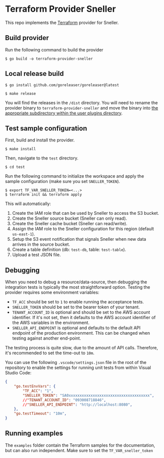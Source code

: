 # Terraform Provider Sneller

This repo implements the [Terraform](https://www.terraform.io/) provider for Sneller.

## Build provider

Run the following command to build the provider

```shell
$ go build -o terraform-provider-sneller
```

## Local release build

```shell
$ go install github.com/goreleaser/goreleaser@latest
```

```shell
$ make release
```

You will find the releases in the `/dist` directory. You will need to rename the provider binary to `terraform-provider-sneller` and move the binary into [the appropriate subdirectory within the user plugins directory](https://learn.hashicorp.com/tutorials/terraform/provider-use?in=terraform/providers#install-sneller-provider).

## Test sample configuration

First, build and install the provider.

```shell
$ make install
```

Then, navigate to the `test` directory. 

```shell
$ cd test
```

Run the following command to initialize the workspace and apply the sample configuration (make sure you set `SNELLER_TOKEN`).

```shell
$ export TF_VAR_SNELLER_TOKEN=<...>
$ terraform init && terraform apply
```

This will automatically:
1. Create the IAM role that can be used by Sneller to access the S3 bucket.
1. Create the Sneller source bucket (Sneller can only read).
1. Create the Sneller cache bucket (Sneller can read/write).
1. Assign the IAM role to the Sneller configuration for this region (default `us-east-1`).
1. Setup the S3 event notification that signals Sneller when new data arrives in the source bucket.
1. Create a table definition (db: `test-db`, table: `test-table`).
1. Upload a test JSON file.

## Debugging
When you need to debug a resource/data-source, then debugging the integration tests is typically
the most straightforward option. Testing the provider requires some environment variables:

 * `TF_ACC` should be set to `1` to enable running the acceptance tests.
 * `SNELLER_TOKEN` should be set to the bearer token of your tenant.
 * `TENANT_ACCOUNT_ID` is optional and should be set to the AWS account identifier. If it's
   not set, then it defaults to the AWS account identifier of the AWS variables in the environment.
 * `SNELLER_API_ENDPOINT` is optional and defaults to the default API endpoint of the production
   environment. This can be changed when testing against another end-point.

The testing process is quite slow, due to the amount of API calls. Therefore, it's recommended to
set the time-out to `10m`.

You can use the following `.vscode/settings.json` file in the root of the repository to enable the
settings for running unit tests from within Visual Studio Code:
```json
{
    "go.testEnvVars": {
        "TF_ACC": "1",
        "SNELLER_TOKEN": "SA0xxxxxxxxxxxxxxxxxxxxxxxxxxxxxxxxxxxxx",
        //"TENANT_ACCOUNT_ID": "093008718846",
        //"SNELLER_API_ENDPOINT": "http://localhost:8080",
    },
    "go.testTimeout": "10m",
}
```

## Running examples
The `examples` folder contain the Terraform samples for the documentation, but can also run
independent. Make sure to set the `TF_VAR_sneller_token`